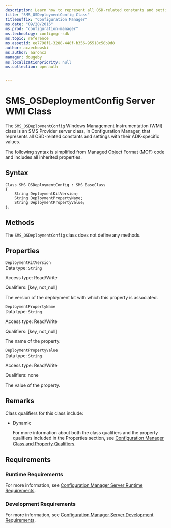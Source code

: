 ```yaml
---
description: Learn how to represent all OSD-related constants and settings with their ADK-specific values using SMS_OSDeploymentConfig class.
title: "SMS_OSDeploymentConfig Class"
titleSuffix: "Configuration Manager"
ms.date: "09/20/2016"
ms.prod: "configuration-manager"
ms.technology: configmgr-sdk
ms.topic: reference
ms.assetid: ee7798f1-3288-448f-b356-95518c58b9d8
author: aczechowski
ms.author: aaroncz
manager: dougeby
ms.localizationpriority: null
ms.collection: openauth


---
```

# SMS_OSDeploymentConfig Server WMI Class
The `SMS_OSDeploymentConfig` Windows Management Instrumentation (WMI) class is an SMS Provider server class, in Configuration Manager, that represents all OSD-related constants and settings with their ADK-specific values.  

 The following syntax is simplified from Managed Object Format (MOF) code and includes all inherited properties.  

## Syntax  

```  
Class SMS_OSDeploymentConfig : SMS_BaseClass  
{  
    String DeploymentKitVersion;  
    String DeploymentPropertyName;  
    String DeploymentPropertyValue;  
};  

```  

## Methods  
 The `SMS_OSDeploymentConfig` class does not define any methods.  

## Properties  
 `DeploymentKitVersion`  
 Data type: `String`  

 Access type: Read/Write  

 Qualifiers: [key, not_null]  

 The version of the deployment kit with which this property is associated.  

 `DeploymentPropertyName`  
 Data type: `String`  

 Access type: Read/Write  

 Qualifiers: [key, not_null]  

 The name of the property.  

 `DeploymentPropertyValue`  
 Data type: `String`  

 Access type: Read/Write  

 Qualifiers: none  

 The value of the property.  

## Remarks  
 Class qualifiers for this class include:  

- Dynamic  

  For more information about both the class qualifiers and the property qualifiers included in the Properties section, see [Configuration Manager Class and Property Qualifiers](../../../develop/reference/misc/class-and-property-qualifiers.md).  

## Requirements  

### Runtime Requirements  
 For more information, see [Configuration Manager Server Runtime Requirements](../../../develop/core/reqs/server-runtime-requirements.md).  

### Development Requirements  
 For more information, see [Configuration Manager Server Development Requirements](../../../develop/core/reqs/server-development-requirements.md).  
